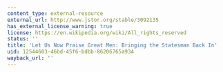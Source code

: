 ```yaml
---
content_type: external-resource
external_url: http://www.jstor.org/stable/3092135
has_external_license_warning: true
license: https://en.wikipedia.org/wiki/All_rights_reserved
status: ''
title: 'Let Us Now Praise Great Men: Bringing the Statesman Back In'
uid: 12544603-46bd-45f6-bdbb-86206765a934
wayback_url: ''
---
```

